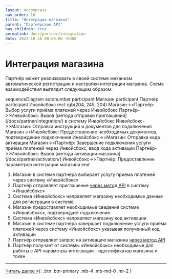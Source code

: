 ```yaml
---
layout: nocompress
nav_order: 10
title: "Интеграция магазина"
parent: "Партнёрское API"
has_children: true
permalink: docs/partner/integration
date: 2023-10-26 00:00:00 +0300
---
```


# Интеграция магазина

Партнёр может реализвовать в своей системе механизм автоматической регистрации
и настройки интеграции магазина. Схема взаимодействия выглядит следующим образом:

<div class="mermaid">
sequenceDiagram
    autonumber
    participant Магазин
    participant Партнёр
    participant Инвойсбокс
    rect rgb(204, 245, 204)
      Магазин->>Партнёр: Выбор услуги приёма платежей через Инвойсбокс
      Партнёр->>Инвойсбокс: Вызов [метода отправки приглашения](/docs/partner/integration/) в систему Инвойсбокс
      Инвойсбокс->>Магазин: Отправка инструкций и документов для подключения
      Магазин->>Инвойсбокс: Предоставление необходимых документов, подтверждение подключения
      Инвойсбокс->>Магазин: Отправка кода активации
      Магазин->>Партнёр: Завершение подключения услуги приёма платежей через Инвойсбокс, ввод кода активации
      Партнёр->>Инвойсбокс: Вызов [метода активации магазина](/docs/partner/activation/)
      Инвойсбокс->>Партнёр: Предоставление параметров интеграции магазина
    end
</div>

1. Магазин в системе партнёра выбирает услугу приёма платежей через систему &laquo;Инвойсбокс&raquo;
1. Партнёр отправляет приглашение [через метод API](/docs/partner/integration/) в систему &laquo;Инвойсбокс&raquo;
1. Система &laquo;Инвойсбокс&raquo; направляет магазину необходимые данные для регистрации в системе
1. Магазин предоставляет необходимые сведения системе &laquo;Инвойсбокс&raquo;, подтверждает подключение
1. Система &laquo;Инвойсбокс&raquo; направляет магазину код активации
1. Магазин в системе партнёра завершает подключение услуги приёма платежей через систему &laquo;Инвойсбокс&raquo; указывая полученный код активации
1. Партнёр отправляет запрос на активацию магазина [через метод API](/docs/partner/activation/)
1. Партнёр получает от системы &laquo;Инвойсбокс&raquo; необходимые для работы с API параметры интеграции - идентификатор магазина и токен

---

[Читать далее &raquo;](/docs/partner/integration/invite/){: .btn .btn-primary .mb-4 .mb-md-0 .mr-2 }


